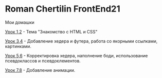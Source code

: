 # Roman Chertilin FrontEnd21
Мои домашки

[Урок 1,2](https://romb52.github.io/DZ_1-2/) - Тема "Знакомство с HTML и CSS"

[Урок 3,4](https://romb52.github.io/DZ_3-4/) - Добавление хедера и футера, работа со якорными ссылками, картинками.

[Урок 5,6](https://romb52.github.io/DZ_5-6/) - Корректировка хедера, наполнение боди, использование псевдоклассов и псевдоєлементов.

[Урок 7.8](https://romb52.github.io/DZ_7-8/) - Добавление анимации.
